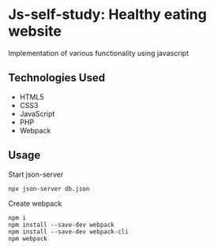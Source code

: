 # Js-self-study: Healthy eating website
Implementation of various functionality using javascript

## Technologies Used
* HTML5
* CSS3
* JavaScript
* PHP
* Webpack

## Usage
Start json-server
```
npx json-server db.json
```

Create webpack
```
npm i
npm install --save-dev webpack
npm install --save-dev webpack-cli
npm webpack
```
